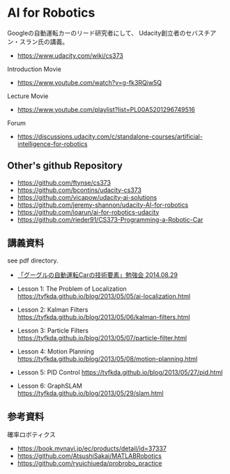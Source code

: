 # AI for Robotics
Googleの自動運転カーのリード研究者にして、
Udacity創立者のセバスチアン・スラン氏の講義。
- https://www.udacity.com/wiki/cs373

Introduction Movie
- https://www.youtube.com/watch?v=g-fk3RQiw5Q

Lecture Movie
- https://www.youtube.com/playlist?list=PL00A5201296749516

Forum
- https://discussions.udacity.com/c/standalone-courses/artificial-intelligence-for-robotics

## Other's github Repository
- https://github.com/ftynse/cs373
- https://github.com/bcontins/udacity-cs373
- https://github.com/vicapow/udacity-ai-solutions
- https://github.com/jeremy-shannon/udacity-AI-for-robotics
- https://github.com/ioarun/ai-for-robotics-udacity
- https://github.com/rieder91/CS373-Programming-a-Robotic-Car

## 講義資料
see pdf directory.

- [「グーグルの自動運転Carの技術要素」勉強会 2014.08.29](https://www.slideshare.net/minoruchikamune/car-20140829)

- Lesson 1: The Problem of Localization
  https://tyfkda.github.io/blog/2013/05/05/ai-localization.html
- Lesson 2: Kalman Filters
  https://tyfkda.github.io/blog/2013/05/06/kalman-filters.html
- Lesson 3: Particle Filters
  https://tyfkda.github.io/blog/2013/05/07/particle-filter.html
- Lesson 4: Motion Planning
  https://tyfkda.github.io/blog/2013/05/08/motion-planning.html
- Lesson 5: PID Control
  https://tyfkda.github.io/blog/2013/05/27/pid.html
- Lesson 6: GraphSLAM
  https://tyfkda.github.io/blog/2013/05/29/slam.html

## 参考資料
確率ロボティクス
- https://book.mynavi.jp/ec/products/detail/id=37337
- https://github.com/AtsushiSakai/MATLABRobotics
- https://github.com/ryuichiueda/probrobo_practice
